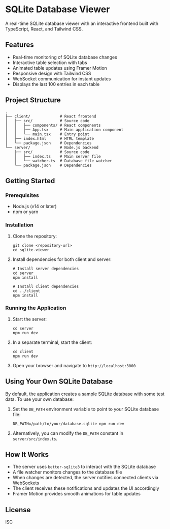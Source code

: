 # SQLite Database Viewer

A real-time SQLite database viewer with an interactive frontend built with TypeScript, React, and Tailwind CSS.

## Features

- Real-time monitoring of SQLite database changes
- Interactive table selection with tabs
- Animated table updates using Framer Motion
- Responsive design with Tailwind CSS
- WebSocket communication for instant updates
- Displays the last 100 entries in each table

## Project Structure

```
.
├── client/             # React frontend
│   ├── src/            # Source code
│   │   ├── components/ # React components
│   │   ├── App.tsx     # Main application component
│   │   └── main.tsx    # Entry point
│   ├── index.html      # HTML template
│   └── package.json    # Dependencies
└── server/             # Node.js backend
    ├── src/            # Source code
    │   ├── index.ts    # Main server file
    │   └── watcher.ts  # Database file watcher
    └── package.json    # Dependencies
```

## Getting Started

### Prerequisites

- Node.js (v14 or later)
- npm or yarn

### Installation

1. Clone the repository:
   ```
   git clone <repository-url>
   cd sqlite-viewer
   ```

2. Install dependencies for both client and server:
   ```
   # Install server dependencies
   cd server
   npm install

   # Install client dependencies
   cd ../client
   npm install
   ```

### Running the Application

1. Start the server:
   ```
   cd server
   npm run dev
   ```

2. In a separate terminal, start the client:
   ```
   cd client
   npm run dev
   ```

3. Open your browser and navigate to `http://localhost:3000`

## Using Your Own SQLite Database

By default, the application creates a sample SQLite database with some test data. To use your own database:

1. Set the `DB_PATH` environment variable to point to your SQLite database file:
   ```
   DB_PATH=/path/to/your/database.sqlite npm run dev
   ```

2. Alternatively, you can modify the `DB_PATH` constant in `server/src/index.ts`.

## How It Works

- The server uses `better-sqlite3` to interact with the SQLite database
- A file watcher monitors changes to the database file
- When changes are detected, the server notifies connected clients via WebSockets
- The client receives these notifications and updates the UI accordingly
- Framer Motion provides smooth animations for table updates

## License

ISC 
